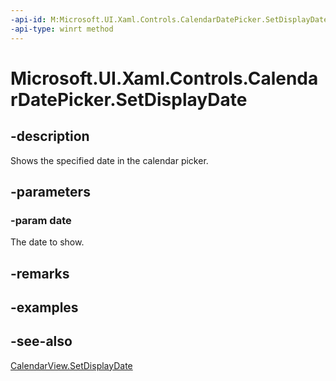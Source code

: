 ```yaml
---
-api-id: M:Microsoft.UI.Xaml.Controls.CalendarDatePicker.SetDisplayDate(Windows.Foundation.DateTime)
-api-type: winrt method
---
```


<!-- Method syntax
public void SetDisplayDate(Windows.Foundation.DateTime date)
-->

# Microsoft.UI.Xaml.Controls.CalendarDatePicker.SetDisplayDate

## -description
Shows the specified date in the calendar picker.

## -parameters
### -param date
The date to show.

## -remarks
<!--<p>This method affects the internal <xref targtype="class_winrt" rid="w_ui_xaml_ctrl.calendarview">CalendarView</xref> of the <xref targtype="class_winrt" rid="w_ui_xaml_ctrl.calendardatepicker">CalendarDatePicker</xref>. For more info, see <xref targtype="method_winrt" rid="w_ui_xaml_ctrl.calendarview_setdisplaydate">CalendarView.SetDisplayDate</xref>.</p>-->

## -examples

## -see-also
[CalendarView.SetDisplayDate](calendarview_setdisplaydate_445801036.md)
